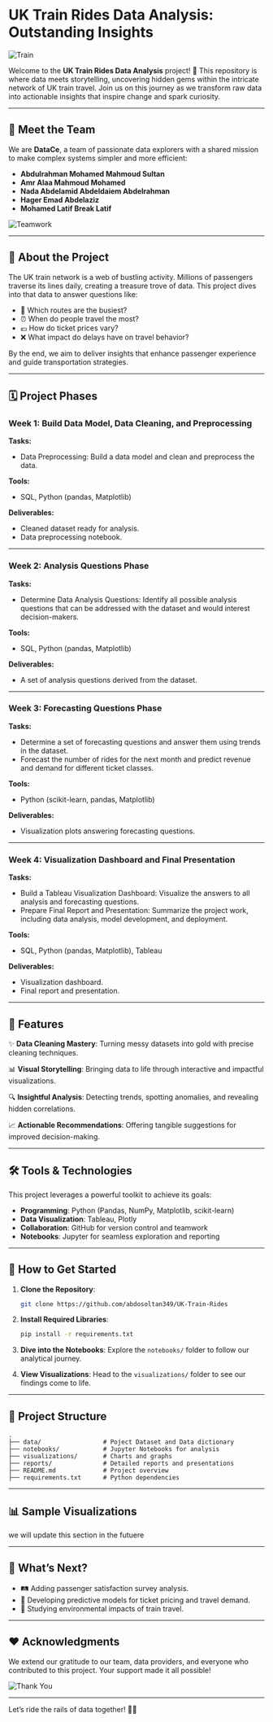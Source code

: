 # UK Train Rides Data Analysis: Outstanding Insights

![Train](https://assets.forestholidays.co.uk/damprodblob/assets/siteassets/forestipedia/blogs/the-flying-scotsman-rides-again/medium_steam_train_norfolk_ss_1050163709_666c49d6af.png)

Welcome to the **UK Train Rides Data Analysis** project! 🚆 This repository is where data meets storytelling, uncovering hidden gems within the intricate network of UK train travel. Join us on this journey as we transform raw data into actionable insights that inspire change and spark curiosity.

---

## 🌟 Meet the Team

We are **DataCe**, a team of passionate data explorers with a shared mission to make complex systems simpler and more efficient:

- **Abdulrahman Mohamed Mahmoud Sultan**  
- **Amr Alaa Mahmoud Mohamed**  
- **Nada Abdelamid Abdeldaiem Abdelrahman**  
- **Hager Emad Abdelaziz**
- **Mohamed Latif Break Latif**

![Teamwork](https://i.ibb.co/PNGDHxR/Picsart-24-12-24-18-58-34-450.png)

---

## 📖 About the Project

The UK train network is a web of bustling activity. Millions of passengers traverse its lines daily, creating a treasure trove of data. This project dives into that data to answer questions like:

- 🚉 Which routes are the busiest?
- ⏰ When do people travel the most?
- 💷 How do ticket prices vary?
- ❌ What impact do delays have on travel behavior?

By the end, we aim to deliver insights that enhance passenger experience and guide transportation strategies.


---

## 🗓️ Project Phases

### **Week 1: Build Data Model, Data Cleaning, and Preprocessing**

**Tasks:**
- Data Preprocessing: Build a data model and clean and preprocess the data.

**Tools:**
- SQL, Python (pandas, Matplotlib)

**Deliverables:**
- Cleaned dataset ready for analysis.
- Data preprocessing notebook.

---

### **Week 2: Analysis Questions Phase**

**Tasks:**
- Determine Data Analysis Questions: Identify all possible analysis questions that can be addressed with the dataset and would interest decision-makers.

**Tools:**
- SQL, Python (pandas, Matplotlib)

**Deliverables:**
- A set of analysis questions derived from the dataset.

---

### **Week 3: Forecasting Questions Phase**

**Tasks:**
- Determine a set of forecasting questions and answer them using trends in the dataset.
- Forecast the number of rides for the next month and predict revenue and demand for different ticket classes.

**Tools:**
- Python (scikit-learn, pandas, Matplotlib)

**Deliverables:**
- Visualization plots answering forecasting questions.

---

### **Week 4: Visualization Dashboard and Final Presentation**

**Tasks:**
- Build a Tableau Visualization Dashboard: Visualize the answers to all analysis and forecasting questions.
- Prepare Final Report and Presentation: Summarize the project work, including data analysis, model development, and deployment.

**Tools:**
- SQL, Python (pandas, Matplotlib), Tableau

**Deliverables:**
- Visualization dashboard.
- Final report and presentation.

---

## 🌈 Features

✨ **Data Cleaning Mastery**: Turning messy datasets into gold with precise cleaning techniques.

📊 **Visual Storytelling**: Bringing data to life through interactive and impactful visualizations.

🔍 **Insightful Analysis**: Detecting trends, spotting anomalies, and revealing hidden correlations.

📈 **Actionable Recommendations**: Offering tangible suggestions for improved decision-making.

---

## 🛠 Tools & Technologies

This project leverages a powerful toolkit to achieve its goals:

- **Programming**: Python (Pandas, NumPy, Matplotlib, scikit-learn)
- **Data Visualization**: Tableau, Plotly
- **Collaboration**: GitHub for version control and teamwork
- **Notebooks**: Jupyter for seamless exploration and reporting


---

## 🚀 How to Get Started

1. **Clone the Repository**:
   ```bash
   git clone https://github.com/abdosoltan349/UK-Train-Rides
   ```

2. **Install Required Libraries**:
   ```bash
   pip install -r requirements.txt
   ```

3. **Dive into the Notebooks**: Explore the `notebooks/` folder to follow our analytical journey.

4. **View Visualizations**: Head to the `visualizations/` folder to see our findings come to life.

---

## 📂 Project Structure

```plaintext
.
├── data/                 # Poject Dataset and Data dictionary
├── notebooks/            # Jupyter Notebooks for analysis
├── visualizations/       # Charts and graphs
├── reports/              # Detailed reports and presentations
├── README.md             # Project overview
├── requirements.txt      # Python dependencies
```

---

## 📊 Sample Visualizations

we will update this section in the futuere

---

## 🔮 What’s Next?

- 🛤 Adding passenger satisfaction survey analysis.
- 🤖 Developing predictive models for ticket pricing and travel demand.
- 🌱 Studying environmental impacts of train travel.


---

## ❤️ Acknowledgments

We extend our gratitude to our team, data providers, and everyone who contributed to this project. Your support made it all possible!

![Thank You](https://png.pngtree.com/png-vector/20220903/ourmid/pngtree-thank-you-text-decorated-by-floral-ornaments-png-image_6136789.png)

---

Let’s ride the rails of data together! 🚆✨
